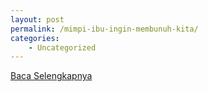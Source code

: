```yaml
---
layout: post
permalink: /mimpi-ibu-ingin-membunuh-kita/
categories:
    - Uncategorized
---
```


[Baca Selengkapnya](/04)